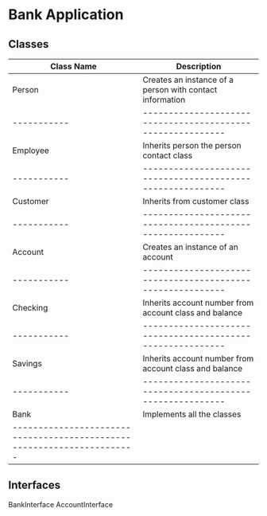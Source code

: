 # Bank Application

## Classes

|Class Name | Description                                              |
|-----------|----------------------------------------------------------|
|Person     | Creates an instance of a person with contact information |
|-----------|----------------------------------------------------------|
|Employee   | Inherits person the person contact class                 |
|-----------|----------------------------------------------------------|
|Customer   | Inherits from customer class                             |
|-----------|----------------------------------------------------------|
|Account    | Creates an instance of an account                        |
|-----------|----------------------------------------------------------|
|Checking   | Inherits account number from account class and balance   |
|-----------|----------------------------------------------------------|
|Savings    | Inherits account number from account class and balance   |
|-----------|----------------------------------------------------------|
|Bank       | Implements all the classes                               |
|----------------------------------------------------------------------|
## Interfaces
BankInterface
AccountInterface



